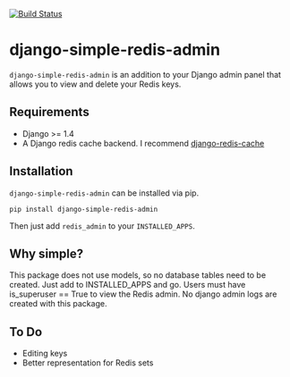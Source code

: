 [![Build Status](https://travis-ci.org/nicholasserra/django-simple-redis-admin.svg?branch=travis)](https://travis-ci.org/nicholasserra/django-simple-redis-admin)

django-simple-redis-admin
=========

`django-simple-redis-admin` is an addition to your Django admin panel that allows you to view and delete your Redis keys.

Requirements
------------
* Django >= 1.4
* A Django redis cache backend. I recommend [django-redis-cache](https://github.com/sebleier/django-redis-cache)

Installation
------------
`django-simple-redis-admin` can be installed via pip.

```
pip install django-simple-redis-admin
```

Then just add `redis_admin` to your `INSTALLED_APPS`.

Why simple?
-----------

This package does not use models, so no database tables need to be created. Just add to INSTALLED_APPS and go.
Users must have is_superuser == True to view the Redis admin. No django admin logs are created with this package.

To Do
-----
* Editing keys
* Better representation for Redis sets

